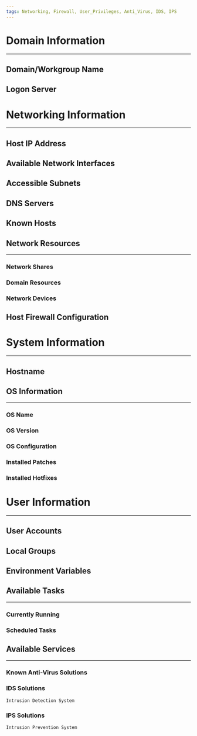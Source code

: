 ```yaml
---
tags: Networking, Firewall, User_Privileges, Anti_Virus, IDS, IPS
---
```

# Domain Information
***
## Domain/Workgroup Name
## Logon Server

# Networking Information
***
## Host IP Address
## Available Network Interfaces
## Accessible Subnets
## DNS Servers
## Known Hosts
## Network Resources
***
### Network Shares
### Domain Resources
### Network Devices
## Host Firewall Configuration

# System Information
***
## Hostname
## OS Information
***
### OS Name
### OS Version
### OS Configuration
### Installed Patches
### Installed Hotfixes

# User Information
***
## User Accounts
## Local Groups
## Environment Variables
## Available Tasks
***
### Currently Running
### Scheduled Tasks
## Available Services
***
### Known Anti-Virus Solutions
### IDS Solutions
	Intrusion Detection System
### IPS Solutions
	Intrusion Prevention System



